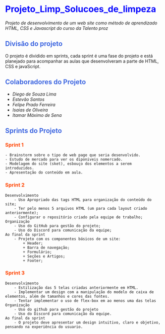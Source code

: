# <font color="blue">**Projeto_Limp_Solucoes_de_limpeza**</font>
_Projeto de desenvolvimento de um web site  como método de aprendizado HTML, CSS e Javascript do curso da Talento proz_


## <font color="RoyalBlue">Divisão do projeto</font>
O projeto é dividido em sprints, cada sprint é uma fase do projeto e está planejado para acompanhar as aulas que desenvolveram a parte de HTML, CSS e javaScript.

## <font color="RoyalBlue">Colaboradores do Projeto</font>
+ _Diego de Souza Lima_  
+ _Estevão Santos_  
+ _Felipe Prado Ferreira_  
+ _Isaias de Oliveira_  
+ _Itamar Máximo de Sena_

## <font color="RoyalBlue">Sprints do Projeto</font>

### <font color="OrangeRed">Sprint 1</font>
    - Brainstorm sobre o tipo de web page que seria desenvolvido.  
    - Estudo de mercado para ver os diponiveis nomercado.  
    - Modelagem do site (sket), esbouço dos elementos a serem introduzidos.  
    - Apresentação do conteúdo em aula.


### <font color="OrangeRed">Sprint 2</font>
    Desenvolvimento
        - Uso Apropriado das tags HTML para organização do conteúdo do site;
        - Ter pelo menos 5 arquivos HTML (um para cada layout criado anteriormente);
        - Configurar o repositório criado pela equipe de trabalho;
    Organização
        - Uso do GitHub para gestão do projeto;
        - Uso do Discord para comunicação da equipe;
    Ao final da sprint
        - Projeto com os componentes básicos de um site:
            + Header;
            + Barra de navegação;
            + Formulário;
            + Seções e Artigos;
            + Footer;


### <font color="OrangeRed">Sprint 3</font>
    Desenvolvimento
        - Estilização das 5 telas criadas anteriormente em HTML.
        - Implementar um design com a manipulação do modelo de caixa de elementos, além de tamanhos e cores das fontes.
        - Tentar implementar o uso de flex-box em ao menos uma das telas
    Organização
        - Uso do github para gestão do projeto
        - Uso do Discord para comunicação da equipe.
    Ao final da sprint
        - O projeto deve apresentar um design intuitivo, claro e objetivo, pensando na experiência do usuario.